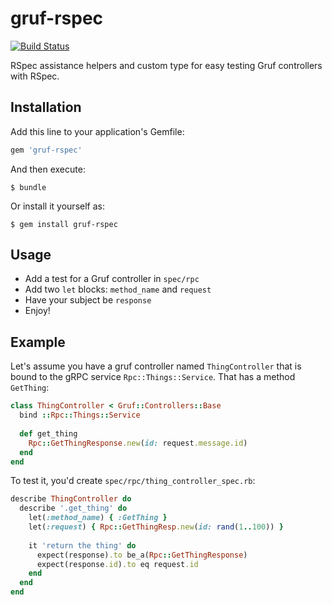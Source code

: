 # gruf-rspec

[![Build Status](https://travis-ci.com/bigcommerce/gruf-rspec.svg?token=D3Cc4LCF9BgpUx4dpPpv&branch=master)](https://travis-ci.com/bigcommerce/gruf-rspec)

RSpec assistance helpers and custom type for easy testing Gruf controllers with RSpec.

## Installation

Add this line to your application's Gemfile:

```ruby
gem 'gruf-rspec'
```

And then execute:

    $ bundle

Or install it yourself as:

    $ gem install gruf-rspec

## Usage

* Add a test for a Gruf controller in `spec/rpc`
* Add two `let` blocks: `method_name` and `request`
* Have your subject be `response`
* Enjoy!

## Example

Let's assume you have a gruf controller named `ThingController` that is bound to the gRPC 
service `Rpc::Things::Service`. That has a method `GetThing`:

```ruby
class ThingController < Gruf::Controllers::Base
  bind ::Rpc::Things::Service
  
  def get_thing
    Rpc::GetThingResponse.new(id: request.message.id)
  end
end
```

To test it, you'd create `spec/rpc/thing_controller_spec.rb`:

```ruby
describe ThingController do
  describe '.get_thing' do
    let(:method_name) { :GetThing }
    let(:request) { Rpc::GetThingResp.new(id: rand(1..100)) }
    
    it 'return the thing' do
      expect(response).to be_a(Rpc::GetThingResponse)
      expect(response.id).to eq request.id
    end
  end
end
```
